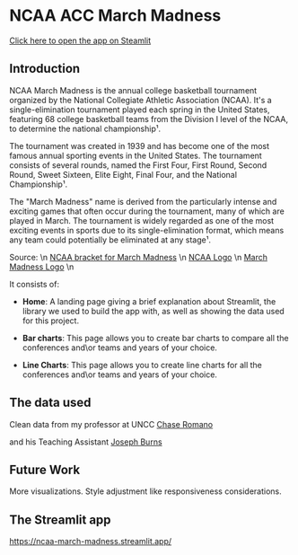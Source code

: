 # NCAA ACC March Madness

[Click here to open the app on Steamlit](https://ncaa-march-madness.streamlit.app/)


## Introduction
NCAA March Madness is the annual college basketball tournament organized by the National Collegiate Athletic Association (NCAA). It's a single-elimination tournament played each spring in the United States, featuring 68 college basketball teams from the Division I level of the NCAA, to determine the national championship¹.

The tournament was created in 1939 and has become one of the most famous annual sporting events in the United States. The tournament consists of several rounds, named the First Four, First Round, Second Round, Sweet Sixteen, Elite Eight, Final Four, and the National Championship¹.

The "March Madness" name is derived from the particularly intense and exciting games that often occur during the tournament, many of which are played in March. The tournament is widely regarded as one of the most exciting events in sports due to its single-elimination format, which means any team could potentially be eliminated at any stage¹.



Source: \n
[NCAA bracket for March Madness](https://www.ncaa.com/march-madness-live/bracket) \n
[NCAA Logo](https://dbukjj6eu5tsf.cloudfront.net/ncaa.org/images/2021/7/14/NCAA_Disk.jpg) \n
[March Madness Logo](https://www.ncaa.org/images/2021/9/29/March_Madness.jpg?width=942&quality=80&format=jpg) \n


It consists of:

- **Home**: A landing page giving a brief explanation about Streamlit, the library we used to build the app with, as well as showing the data used for this project.

- **Bar charts**: This page allows you to create bar charts to compare all the conferences and\or teams and years of your choice.

- **Line Charts**: This page allows you to create line charts for all the conferences and\or teams and years of your choice.

## The data used 
Clean data from my professor at UNCC [Chase Romano](https://www.linkedin.com/in/chase-romano-0aa4046b/) <br/>

and his Teaching Assistant [Joseph Burns](https://www.linkedin.com/in/joeburns91/)


## Future Work
More visualizations.
Style adjustment like responsiveness considerations.


## The Streamlit app
https://ncaa-march-madness.streamlit.app/
